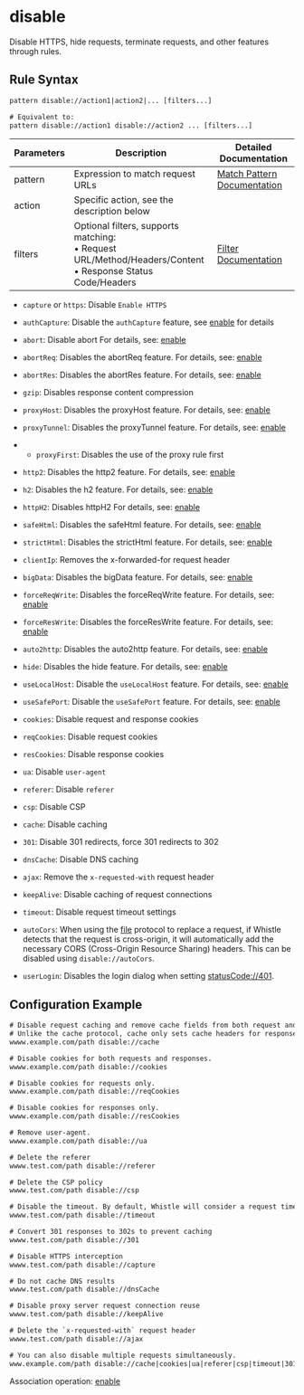 # disable
Disable HTTPS, hide requests, terminate requests, and other features through rules.

## Rule Syntax
``` txt
pattern disable://action1|action2|... [filters...]

# Equivalent to:
pattern disable://action1 disable://action2 ... [filters...]
```

| Parameters | Description | Detailed Documentation |
| ------- | ------------------------------------------------------------ | ------------------------- |
| pattern | Expression to match request URLs | [Match Pattern Documentation](./pattern) |
| action | Specific action, see the description below | |
| filters | Optional filters, supports matching:<br/>• Request URL/Method/Headers/Content<br/>• Response Status Code/Headers | [Filter Documentation](./filters) |

- `capture` or `https`: Disable `Enable HTTPS`
- `authCapture`: Disable the `authCapture` feature, see [enable](./enable) for details
- `abort`: Disable abort For details, see: [enable](./enable)
- `abortReq`: Disables the abortReq feature. For details, see: [enable](./enable)
- `abortRes`: Disables the abortRes feature. For details, see: [enable](./enable)
- `gzip`: Disables response content compression
- `proxyHost`: Disables the proxyHost feature. For details, see: [enable](./enable)
- `proxyTunnel`: Disables the proxyTunnel feature. For details, see: [enable](./enable)
- - `proxyFirst`: Disables the use of the proxy rule first
- `http2`: Disables the http2 feature. For details, see: [enable](./enable)
- `h2`: Disables the h2 feature. For details, see: [enable](./enable)
- `httpH2`: Disables httpH2 For details, see: [enable](./enable)
- `safeHtml`: Disables the safeHtml feature. For details, see: [enable](./enable)
- `strictHtml`: Disables the strictHtml feature. For details, see: [enable](./enable)
- `clientIp`: Removes the x-forwarded-for request header
- `bigData`: Disables the bigData feature. For details, see: [enable](./enable)
- `forceReqWrite`: Disables the forceReqWrite feature. For details, see: [enable](./enable)
- `forceResWrite`: Disables the forceResWrite feature. For details, see: [enable](./enable)
- `auto2http`: Disables the auto2http feature. For details, see: [enable](./enable)
- `hide`: Disables the hide feature. For details, see: [enable](./enable)
- `useLocalHost`: Disable the `useLocalHost` feature. For details, see: [enable](./enable)
- `useSafePort`: Disable the `useSafePort` feature. For details, see: [enable](./enable)
- `cookies`: Disable request and response cookies
- `reqCookies`: Disable request cookies
- `resCookies`: Disable response cookies
- `ua`: Disable `user-agent`
- `referer`: Disable `referer`
- `csp`: Disable CSP
- `cache`: Disable caching
- `301`: Disable 301 redirects, force 301 redirects to 302
- `dnsCache`: Disable DNS caching
- `ajax`: Remove the `x-requested-with` request header
- `keepAlive`: Disable caching of request connections
- `timeout`: Disable request timeout settings
- `autoCors`: When using the [file](./file) protocol to replace a request, if Whistle detects that the request is cross-origin, it will automatically add the necessary CORS (Cross-Origin Resource Sharing) headers. This can be disabled using `disable://autoCors`.

- `userLogin`: Disables the login dialog when setting [statusCode://401](./statusCode).

## Configuration Example
``` txt
# Disable request caching and remove cache fields from both request and response headers.
# Unlike the cache protocol, cache only sets cache headers for responses.
wwww.example.com/path disable://cache

# Disable cookies for both requests and responses.
wwww.example.com/path disable://cookies

# Disable cookies for requests only.
wwww.example.com/path disable://reqCookies

# Disable cookies for responses only.
wwww.example.com/path disable://resCookies

# Remove user-agent.
wwww.example.com/path disable://ua

# Delete the referer
wwww.test.com/path disable://referer

# Delete the CSP policy
wwww.test.com/path disable://csp

# Disable the timeout. By default, Whistle will consider a request timed out if no data is transferred within 36 seconds.
wwww.test.com/path disable://timeout

# Convert 301 responses to 302s to prevent caching
wwww.test.com/path disable://301

# Disable HTTPS interception
wwww.test.com/path disable://capture

# Do not cache DNS results
wwww.test.com/path disable://dnsCache

# Disable proxy server request connection reuse
wwww.test.com/path disable://keepAlive

# Delete the `x-requested-with` request header
wwww.test.com/path disable://ajax

# You can also disable multiple requests simultaneously.
www.example.com/path disable://cache|cookies|ua|referer|csp|timeout|301|intercept|dnsCache|keepAlive|autoCors
```

Association operation: [enable](./enable)

